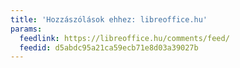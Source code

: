 ```yaml
---
title: 'Hozzászólások ehhez: libreoffice.hu'
params:
  feedlink: https://libreoffice.hu/comments/feed/
  feedid: d5abdc95a21ca59ecb71e8d03a39027b
---
```

